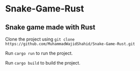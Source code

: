 # Snake-Game-Rust
## Snake game made with Rust

Clone the project using `git clone https://github.com/MuhammadWajidShahid/Snake-Game-Rust.git`

Run `cargo run` to run the project.

Run `cargo build` to build the project.
